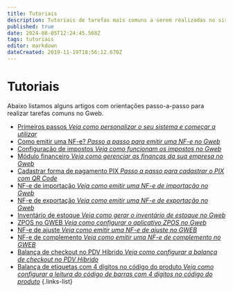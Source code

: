 ```yaml
---
title: Tutoriais
description: Tutoriais de tarefas mais comuns a serem realizadas no sistema
published: true
date: 2024-08-05T12:24:45.568Z
tags: tutoriais
editor: markdown
dateCreated: 2019-11-19T18:56:12.670Z
---
```


# Tutoriais

Abaixo listamos alguns artigos com orientações passo-a-passo para realizar tarefas comuns no Gweb.

- [Primeiros passos *Veja como personalizar o seu sistema e começar a utilizar*](/tutoriais/primeiros-passos)
- [Como emitir uma NF-e? *Passo a passo para emitir uma NF-e no Gweb*](/tutoriais/como-emitir-uma-nfe)
- [Configuração de impostos *Veja como funcionam os impostos no Gweb*](/tutoriais/configurar-impostos)
- [Módulo financeiro *Veja como gerenciar as finanças da sua empresa no Gweb*](/tutoriais/financeiro)
- [Cadastrar forma de pagamento PIX *Passo a passo para cadastrar o PIX com QR Code*](/tutoriais/cadastrar-pix)
- [NF-e de importação *Veja como emitir uma NF-e de importação no Gweb*](/tutoriais/nota-importacao)
- [NF-e de exportação *Veja como emitir uma NF-e de exportação no Gweb*](/pt-br/tutoriais/nota-exportacao)
- [Inventário de estoque *Veja como gerar o inventário de estoque no Gweb*](/pt-br/tutoriais/inventario-estoque)
- [ZPOS no GWEB *Veja como configurar o aplicativo ZPOS no Gweb*](/pt-br/tutoriais/zpos)
- [NF-e de ajuste *Veja como emitir uma NF-e de ajuste no GWEB*](/pt-br/tutoriais/como-emitir-uma-nfe-de-ajuste)
- [NF-e de complemento *Veja como emitir uma NF-e de complemento no GWEB*](/pt-br/tutoriais/como-emitir-uma-nfe-de-complemento)
- [Balança de checkout no PDV Híbrido *Veja como configurar a balança de checkout no PDV Híbrido*](/pt-br/tutoriais/como-usar-balanca-de-checkout-no-pdv-hibrido)
- [Balança de etiquetas com 4 dígitos no código do produto *Veja como configurar a leitura do código de barras com 4 dígitos no código do produto*](/tutoriais/configuracao-balanca-etiqueta-4-digitos)
{.links-list}

<!--

- [Balança de etiquetas com 5 dígitos no código do produto *Veja como configurar a leitura do código de barras com 5 dígitos no código do produto*](/tutoriais/configuracao-balanca-etiqueta-5-digitos)
- [Balança de etiquetas com 6 dígitos no código do produto *Veja como configurar a leitura do código de barras com 6 dígitos no código do produto*](/tutoriais/configuracao-balanca-etiqueta-6-digitos)
-->
